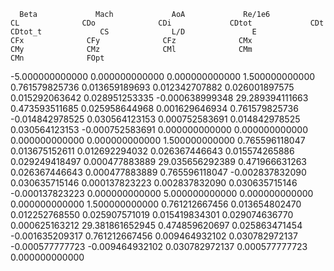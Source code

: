       Beta             Mach             AoA             Re/1e6             CL              CDo              CDi             CDtot             CDt            CDtot_t             CS              L/D               E               CFx              CFy              CFz              CMx              CMy              CMz              CMl              CMm              CMn              FOpt 
 -5.000000000000   0.000000000000   0.000000000000   1.500000000000   0.761579825736   0.013659189693   0.012342707882   0.026001897575   0.015292063642   0.028951253335  -0.000638999348  29.289394111663   0.473593511685   0.025958644968   0.001629646934   0.761579825736  -0.014842978525   0.030564123153   0.000752583691   0.014842978525   0.030564123153  -0.000752583691   0.000000000000
  0.000000000000   0.000000000000   0.000000000000   1.500000000000   0.765596118047   0.013675152611   0.012692294032   0.026367446643   0.015574265886   0.029249418497   0.000477883889  29.035656292389   0.471966631263   0.026367446643   0.000477883889   0.765596118047  -0.002837832090   0.030635715146   0.000137823223   0.002837832090   0.030635715146  -0.000137823223   0.000000000000
  5.000000000000   0.000000000000   0.000000000000   1.500000000000   0.761212667456   0.013654802470   0.012252768550   0.025907571019   0.015419834301   0.029074636770   0.000625163212  29.381861652945   0.474859620697   0.025863471454  -0.001635209317   0.761212667456   0.009464932102   0.030782972137  -0.000577777723  -0.009464932102   0.030782972137   0.000577777723   0.000000000000
